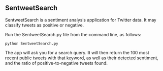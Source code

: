 ## SentweetSearch

SentweetSearch is a sentiment analysis application for Twitter data. It may classify tweets as positive or negative.

Run the SentweetSearch.py file from the command line, as follows:

`python SentweetSearch.py`

The app will ask you for a search query. It will then return the 100 most recent public tweets with that keyword, as well as their detected sentiment, and the ratio of positive-to-negative tweets found.
